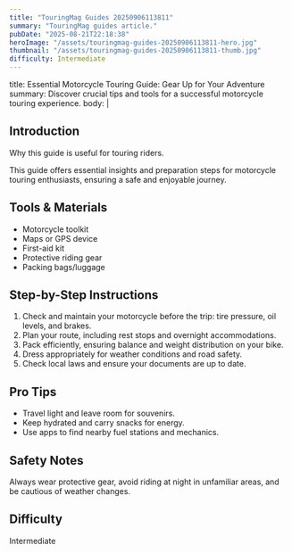 ```yaml
---
title: "TouringMag Guides 20250906113811"
summary: "TouringMag guides article."
pubDate: "2025-08-21T22:18:38"
heroImage: "/assets/touringmag-guides-20250906113811-hero.jpg"
thumbnail: "/assets/touringmag-guides-20250906113811-thumb.jpg"
difficulty: Intermediate
---
```


title: Essential Motorcycle Touring Guide: Gear Up for Your Adventure
summary: Discover crucial tips and tools for a successful motorcycle touring experience.
body: |
  <h2>Introduction</h2>
  <p>Why this guide is useful for touring riders.</p>
  <p>This guide offers essential insights and preparation steps for motorcycle touring enthusiasts, ensuring a safe and enjoyable journey.</p>
  <h2>Tools & Materials</h2>
  <ul>
    <li>Motorcycle toolkit</li>
    <li>Maps or GPS device</li>
    <li>First-aid kit</li>
    <li>Protective riding gear</li>
    <li>Packing bags/luggage</li>
  </ul>
  <h2>Step-by-Step Instructions</h2>
  <ol>
    <li>Check and maintain your motorcycle before the trip: tire pressure, oil levels, and brakes.</li>
    <li>Plan your route, including rest stops and overnight accommodations.</li>
    <li>Pack efficiently, ensuring balance and weight distribution on your bike.</li>
    <li>Dress appropriately for weather conditions and road safety.</li>
    <li>Check local laws and ensure your documents are up to date.</li>
  </ol>
  <h2>Pro Tips</h2>
  <ul>
    <li>Travel light and leave room for souvenirs.</li>
    <li>Keep hydrated and carry snacks for energy.</li>
    <li>Use apps to find nearby fuel stations and mechanics.</li>
  </ul>
  <h2>Safety Notes</h2>
  <p>Always wear protective gear, avoid riding at night in unfamiliar areas, and be cautious of weather changes.</p>
  <h2>Difficulty</h2>
  <p>Intermediate</p>